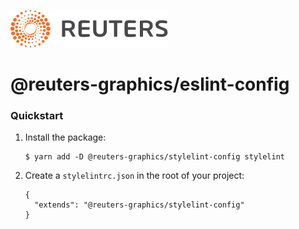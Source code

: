 ![](../../badge.svg)

# @reuters-graphics/eslint-config

### Quickstart

1.  Install the package:

        $ yarn add -D @reuters-graphics/stylelint-config stylelint

2.  Create a `stylelintrc.json` in the root of your project:

        {
          "extends": "@reuters-graphics/stylelint-config"
        }
